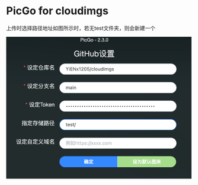 # PicGo for cloudimgs
上传时选择路径地址如图所示时，若无test文件夹，则会新建一个

<img src="https://raw.githubusercontent.com/YiENx1205/cloudimgs/main/%E4%B8%8A%E4%BC%A0%E6%8C%87%E5%8D%97.png" width="500px">
